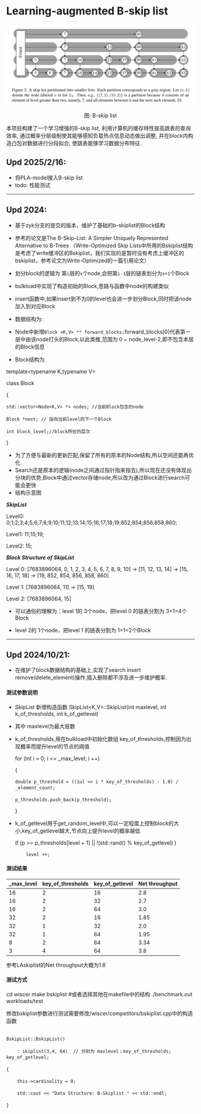 # Learning-augmented B-skip list
![alt text](asset/image.png)
<center>图: B-skip list</center>

本项目构建了一个学习增强的B-skip list, 利用计算机的缓存特性提高跳表的查询效率, 通过概率分层级制使其能够感知负载热点信息动态做出调整, 并在block内构造凸包对数据进行分段拟合, 使跳表能够学习数据分布特征.

## Upd 2025/2/16:
- 将PLA-model接入B-skip list
- todo: 性能测试
---
## Upd 2024:
- 基于zyk分支的提交的版本，维护了基础的b-skiplist的Block结构
- 参考的论文是The B-Skip-List: A Simpler Uniquely Represented Alternative to B-Trees （Write-Optimized Skip Lists中所用的Bskiplist结构是考虑了write缓冲区的Bskiplist，我们实现的是暂时没有考虑上缓冲区的bskiplist，参考论文为Write-Optimized的一篇引用论文）
- 划分block的逻辑为 第`i`层的`x`个node,会把第`i-1`层的链表划分为`x+1`个Block
- bulkload中实现了构造初始的Block,思路与函数中node的构建类似
- insert函数中,如果insert到不为0的level也会进一步划分Block,同时把该node加入到对应Block

- 数据结构为:
- Node中新增`Block <K,V> ** forward_blocks;`forward_blocks[0]代表第一层中由该node打头的Block,以此类推,范围为 0 ~ node_level-2,即不包含本层的Block信息

- Block结构为

template<typename K,typename V>

class Block

{

    std::vector<Node<K,V> *> nodes; //当前Block包含的node
    
    Block *next; // 指向当前level的下一个Block
    
    int block_level;//block所在的层次

}

- 为了方便与最新的更新匹配,保留了所有的原本的Node结构,所以空间还能再优化
- Search还是原本的逻辑(node之间通过指针指来指去),所以现在还没有体现出分块的优势,Block中通过vector存储node,所以改为通过Block进行search可能会更快
- 结构示意图

*****SkipList*****

Level0:   0;1;2;3;4;5;6;7;8;9;10;11;12;13;14;15;16;17;18;19;852;854;856;858;860;

Level1:   11;15;19;

Level2:   15;

*****Block Structure of SkipList*****

Level 0:   [7683896064, 0, 1, 2, 3, 4, 5, 6, 7, 8, 9, 10] -> [11, 12, 13, 14] -> [15, 16, 17, 18] -> [19, 852, 854, 856, 858, 860]

Level 1:   [7683896064, 11] -> [15, 19]

Level 2:   [7683896064, 15]


- 可以通俗的理解为：level 1的 3个node，把level 0 的链表分割为 3+1=4个Block

- level 2的 1个node，把level 1 的链表分割为 1+1=2个Block

---

## Upd 2024/10/21:

- 在维护了block数据结构的基础上,实现了search insert remove(delete_element)操作,插入删除都不涉及进一步维护概率.

#### 测试参数说明 

- SkipList 新增构造函数 SkipList<K,V>::SkipList(int maxlevel, int k_of_thresholds, int k_of_getlevel)
-   其中 maxlevel为最大层数  
-   k_of_thresholds,用在bulkload中初始化数组 key_of_thresholds,控制因为出现概率而提升level的节点的阈值
    
    for (int i = 0; i <= _max_level; i ++)
    
    {
    
        double p_threshold = ((1ul << i * key_of_thresholds) - 1.0) / _element_count;
    
        p_thresholds.push_back(p_threshold);

    }

-   k_of_getlevel用于get_random_level中,可以一定程度上控制block的大小,key_of_getlevel越大,节点向上提升level的概率越低
    
    if (p >= p_thresholds[level + 1] || !(std::rand() % key_of_getlevel) )
    
            level ++;

#### 测试结果

| _max_level | key_of_thresholds | key_of_getlevel | Net throughput |
| ---------- | ----------------- | --------------- | -------------- |
| 16         | 2                 | 16              | 2.8            |
| 16         | 2                 | 32              | 2.7            |
| 16         | 2                 | 64              | 3.0            |
| 32         | 2                 | 16              | 1.85           |
| 32         | 1                 | 32              | 2.0            |
| 32         | 1                 | 64              | 1.95           |
| 8         | 2                 | 64              | 3.34            |
| 3         | 4                 | 64              | 3.8           |

参考LAskiplist的Net throughput大概为1.8

#### 测试方式
cd wiscer
make bskiplist    #或者选择其他在makefile中的结构
./benchmark.out workloads/test 

修改bskiplist参数进行测试需要修改/wiscer/competitors/bskiplist.cpp中的构造函数

```

BskipList::BskipList()

    : skiplist(3,4, 64)  // 分别为 maxlevel；key_of_thresholds; key_of_getlevel;

{

    this->cardinality = 0;

    std::cout << "Data Structure: B-Skiplist " << std::endl;

}
```